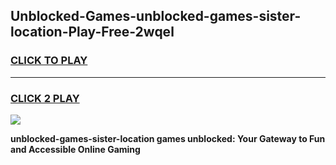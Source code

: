 
## Unblocked-Games-unblocked-games-sister-location-Play-Free-2wqel
<h3>
<a href="https://premium76.site?title=unblocked-games-sister-location&ref=18A">CLICK TO PLAY</a></h3>
<hr>

<h3>
<a href="https://premium76.site?title=unblocked-games-sister-location&ref=18A">CLICK 2 PLAY</a>
  
</h3>

<a href="https://premium76.site?title=unblocked-games-sister-location&ref=18A"><img src="https://clearcache.store/games.png"></a>


**unblocked-games-sister-location games unblocked: Your Gateway to Fun and Accessible Online Gaming**
